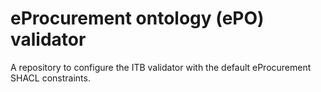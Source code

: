 # eProcurement ontology (ePO) validator

A repository to configure the ITB validator with the default eProcurement SHACL constraints. 
